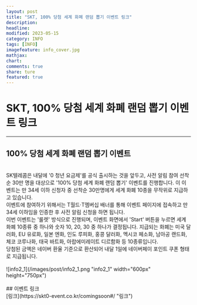 ```yaml
---
layout: post
title: "SKT, 100% 당첨 세계 화폐 랜덤 뽑기 이벤트 링크"
description:
headline:
modified: 2023-05-15
category: INFO
tags: [INFO]
imagefeature: info_cover.jpg
mathjax:
chart:
comments: true
share: ture
featured: true
---
```


# SKT, 100% 당첨 세계 화폐 랜덤 뽑기 이벤트 링크  

---------------------------------------


## 100% 당첨 세계 화폐 랜덤 뽑기 이벤트  
<br/>
SK텔레콤은 내달에 '0 청년 요금제'를 공식 출시하는 것을 앞두고, 사전 알림 참여 선착순 30만 명을 대상으로 '100% 당첨 세계 화폐 랜덤 뽑기' 이벤트를 진행합니다. 이 이벤트는 만 34세 이하 신청자 중 선착순 30만명에게 세계 화폐 10종을 무작위로 지급하고 있습니다.  
<br/>
이벤트에 참여하기 위해서는 T월드·T멤버십 배너를 통해 이벤트 페이지에 접속하고 만 34세 이하임을 인증한 후 사전 알림 신청을 하면 됩니다.  
<br/>
이번 이벤트는 '룰렛' 방식으로 진행되며, 이벤트 화면에서 'Start' 버튼을 누르면 세계 화폐 10종류 중 하나와 숫자 10, 20, 30 중 하나가 결정됩니다. 지급되는 화폐는 미국 달러화, EU 유로화, 일본 엔화, 인도 루피화, 홍콩 달러화, 멕시코 페소화, 남아공 랜드화, 체코 코루나화, 태국 바트화, 아랍에미레이트 디르함화 등 10종류입니다.  
<br/>
당첨된 금액은 네이버 환율 기준으로 환산되어 내달 1일에 네이버페이 포인트 쿠폰 형태로 지급됩니다.  
<br/>
<br/>
![info2_1](/images/post/info2_1.png "info2_1" width="600px" height="750px") 
<br/>
<br/>
## 이벤트 링크  
<br/>
[링크](https://skt0-event.co.kr/comingsoon#/ "링크")  